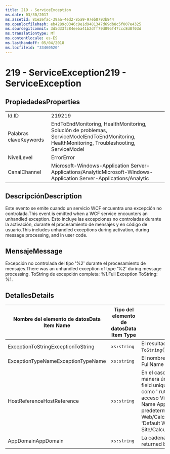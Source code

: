 ```yaml
---
title: 219 - ServiceException
ms.date: 03/30/2017
ms.assetid: 81e2efac-39aa-4ed2-85a9-97eb8793b844
ms.openlocfilehash: eb4289c0346c9e1d9481347d69db8c5f007e4325
ms.sourcegitcommit: 3d5d33f384eeba41b2dff79d096f47ccc8d8f03d
ms.translationtype: MT
ms.contentlocale: es-ES
ms.lasthandoff: 05/04/2018
ms.locfileid: "33460520"
---
```

# <a name="219---serviceexception"></a><span data-ttu-id="fb746-102">219 - ServiceException</span><span class="sxs-lookup"><span data-stu-id="fb746-102">219 - ServiceException</span></span>
## <a name="properties"></a><span data-ttu-id="fb746-103">Propiedades</span><span class="sxs-lookup"><span data-stu-id="fb746-103">Properties</span></span>  
  
|||  
|-|-|  
|<span data-ttu-id="fb746-104">Id.</span><span class="sxs-lookup"><span data-stu-id="fb746-104">ID</span></span>|<span data-ttu-id="fb746-105">219</span><span class="sxs-lookup"><span data-stu-id="fb746-105">219</span></span>|  
|<span data-ttu-id="fb746-106">Palabras clave</span><span class="sxs-lookup"><span data-stu-id="fb746-106">Keywords</span></span>|<span data-ttu-id="fb746-107">EndToEndMonitoring, HealthMonitoring, Solución de problemas, ServiceModel</span><span class="sxs-lookup"><span data-stu-id="fb746-107">EndToEndMonitoring, HealthMonitoring, Troubleshooting, ServiceModel</span></span>|  
|<span data-ttu-id="fb746-108">Nivel</span><span class="sxs-lookup"><span data-stu-id="fb746-108">Level</span></span>|<span data-ttu-id="fb746-109">Error</span><span class="sxs-lookup"><span data-stu-id="fb746-109">Error</span></span>|  
|<span data-ttu-id="fb746-110">Canal</span><span class="sxs-lookup"><span data-stu-id="fb746-110">Channel</span></span>|<span data-ttu-id="fb746-111">Microsoft-Windows-Application Server-Applications/Analytic</span><span class="sxs-lookup"><span data-stu-id="fb746-111">Microsoft-Windows-Application Server-Applications/Analytic</span></span>|  
  
## <a name="description"></a><span data-ttu-id="fb746-112">Descripción</span><span class="sxs-lookup"><span data-stu-id="fb746-112">Description</span></span>  
 <span data-ttu-id="fb746-113">Este evento se emite cuando un servicio WCF encuentra una excepción no controlada.</span><span class="sxs-lookup"><span data-stu-id="fb746-113">This event is emitted when a WCF service encounters an unhandled exception.</span></span> <span data-ttu-id="fb746-114">Esto incluye las excepciones no controladas durante la activación, durante el procesamiento de mensajes y en código de usuario.</span><span class="sxs-lookup"><span data-stu-id="fb746-114">This includes unhandled exceptions during activation, during message processing, and in user code.</span></span>  
  
## <a name="message"></a><span data-ttu-id="fb746-115">Mensaje</span><span class="sxs-lookup"><span data-stu-id="fb746-115">Message</span></span>  
 <span data-ttu-id="fb746-116">Excepción no controlada del tipo '%2' durante el procesamiento de mensajes.</span><span class="sxs-lookup"><span data-stu-id="fb746-116">There was an unhandled exception of type '%2' during message processing.</span></span> <span data-ttu-id="fb746-117">ToString de excepción completa: %1.</span><span class="sxs-lookup"><span data-stu-id="fb746-117">Full Exception ToString: %1.</span></span>  
  
## <a name="details"></a><span data-ttu-id="fb746-118">Detalles</span><span class="sxs-lookup"><span data-stu-id="fb746-118">Details</span></span>  
  
|<span data-ttu-id="fb746-119">Nombre del elemento de datos</span><span class="sxs-lookup"><span data-stu-id="fb746-119">Data Item Name</span></span>|<span data-ttu-id="fb746-120">Tipo del elemento de datos</span><span class="sxs-lookup"><span data-stu-id="fb746-120">Data Item Type</span></span>|<span data-ttu-id="fb746-121">Descripción</span><span class="sxs-lookup"><span data-stu-id="fb746-121">Description</span></span>|  
|--------------------|--------------------|-----------------|  
|<span data-ttu-id="fb746-122">ExceptionToString</span><span class="sxs-lookup"><span data-stu-id="fb746-122">ExceptionToString</span></span>|`xs:string`|<span data-ttu-id="fb746-123">El resultado de llamar a `ToString`() en la excepción de CLR.</span><span class="sxs-lookup"><span data-stu-id="fb746-123">The result of calling `ToString`() on the CLR exception.</span></span>|  
|<span data-ttu-id="fb746-124">ExceptionTypeName</span><span class="sxs-lookup"><span data-stu-id="fb746-124">ExceptionTypeName</span></span>|`xs:string`|<span data-ttu-id="fb746-125">El nombre completo (FullName) de CLR del tipo de la excepción.</span><span class="sxs-lookup"><span data-stu-id="fb746-125">The CLR FullName of the exception's type.</span></span>|  
|<span data-ttu-id="fb746-126">HostReference</span><span class="sxs-lookup"><span data-stu-id="fb746-126">HostReference</span></span>|`xs:string`|<span data-ttu-id="fb746-127">En el caso de los servicios hospedados en web, este campo identifica de manera única el servicio en la jerarquía web.</span><span class="sxs-lookup"><span data-stu-id="fb746-127">For Web-hosted services, this field uniquely identifies the service in the Web hierarchy.</span></span> <span data-ttu-id="fb746-128">El formato se define como ' ruta de acceso Virtual de sitio Web de nombre aplicación&#124;ruta de acceso Virtual del servicio&#124;ServiceName'.</span><span class="sxs-lookup"><span data-stu-id="fb746-128">Its format is defined as 'Web Site Name Application Virtual Path&#124;Service Virtual Path&#124;ServiceName'.</span></span> <span data-ttu-id="fb746-129">Ejemplo: ' predeterminado sitio Web/CalculatorApplication&#124;/CalculatorService.svc&#124;CalculatorService'.</span><span class="sxs-lookup"><span data-stu-id="fb746-129">Example: 'Default Web Site/CalculatorApplication&#124;/CalculatorService.svc&#124;CalculatorService'.</span></span>|  
|<span data-ttu-id="fb746-130">AppDomain</span><span class="sxs-lookup"><span data-stu-id="fb746-130">AppDomain</span></span>|`xs:string`|<span data-ttu-id="fb746-131">La cadena devuelta por AppDomain.CurrentDomain.FriendlyName.</span><span class="sxs-lookup"><span data-stu-id="fb746-131">The string returned by AppDomain.CurrentDomain.FriendlyName.</span></span>|
